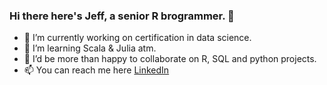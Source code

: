 ### Hi there here's Jeff, a senior R brogrammer. 👋 
- 🔭 I’m currently working on certification in data science.
- 🌱 I’m learning Scala & Julia atm.
- 👯 I’d be more than happy to collaborate on R, SQL and python projects.
- 📫 You can reach me here [LinkedIn](https://www.linkedin.com/in/jeffreyohene/)
<!--
**jeffreyohene/jeffreyohene** is a ✨ _special_ ✨ repository because its `README.md` (this file) appears on your GitHub profile.

Here are some ideas to get you started:

- 🔭 I’m currently working on ...
- 🌱 I’m currently learning ...
- 👯 I’m looking to collaborate on ...
- 🤔 I’m looking for help with ...
- 💬 Ask me about ...
- 📫 How to reach me: ...
- 😄 Pronouns: ...
- ⚡ Fun fact: ...
-->
